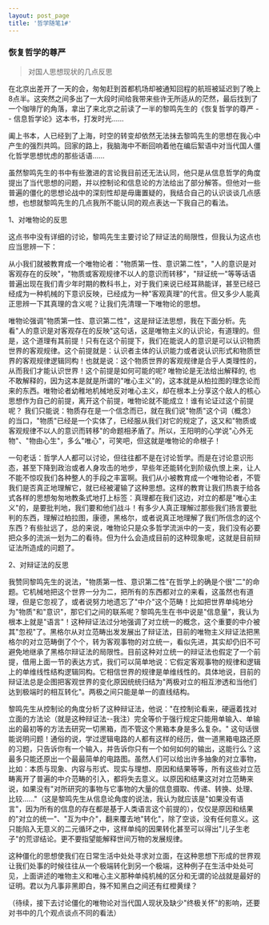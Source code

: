 ```yaml
---
layout: post_page
title: '哲学随笔1#'
---
```


### 恢复哲学的尊严

> 对国人思想现状的几点反思

在北京出差开了一天的会，匆匆赶到首都机场却被通知回程的航班被延迟到了晚上8点半。这突然之间多出了一大段时间给我带来些许无所适从的茫然，最后找到了一个咖啡厅的角落，拿出了来北京之前读了一半的黎鸣先生的《恢复哲学的尊严 -- 信息哲学论》这本书，打发时光......

<!-- break -->

 阖上书本，人已经到了上海，时空的转变却依然无法抹去黎鸣先生的思想在我心中产生的强烈共鸣。回家的路上，我脑海中不断回响着他在编后絮语中对当代国人僵化哲学思想忧虑的那些话语......

虽然黎鸣先生的书中有些激进的言论我目前还无法认同，他只是从信息哲学的角度提出了当代思想的问题，并以控制论和信息论的方法给出了部分解答。但他对一些普遍的僵化的思想论战中的深刻性却是毋庸置疑的，我结合自己的认识谈谈几点感想，也想就黎鸣先生的几点我所不能认同的观点表达一下我自己的看法。

1、对唯物论的反思

这点书中没有详细的讨论，黎鸣先生主要讨论了辩证法的局限性，但我认为这点也应当思辨一下：

从小我们就被教育成一个唯物论者："物质第一性、意识第二性"，"人的意识是对客观存在的反映"，"物质或客观规律不以人的意识而转移"，"辩证统一"等等话语普遍出现在我们青少年时期的教科书上，对于我们来说已经耳熟能详，甚至已经已经成为一种机械的下意识反映，已经成为一种"客观真理"的代言。但又多少人能真正思辨一下其真理的含义呢？让我们先清理一下唯物论的思想。

唯物论强调"物质第一性、意识第二性"，这是辩证法思想，我在下面分析。先看"人的意识是对客观存在的反映"这句话，这是唯物主义的认识论，有道理的。但是，这个道理有其前提！只有在这个前提下，我们在能说人的意识是可以认识物质世界的客观规律。这个前提就是：认识者主体的认识能力或者说认识形式和物质世界的客观规律逻辑同构！也就是说：这个物质世界的客观规律是合乎人类理性的，从而我们才能认识世界！这个前提是如何可能的呢? 唯物论是无法给出解释的, 也不敢解释的，因为这本是就是所谓的"唯心主义"的，这本就是从柏拉图的理念论而来的东西。唯物论者幼稚地机械地反对唯心主义，却在根本上分享这个敌人的核心思想作为自己的前提，离开这个前提，唯物论就不能成立！谁有论证过这个前提呢？ 我们只能说：物质存在是一个信念而已，就在我们说"物质"这个词（概念）的当口，"物质"已经是一个实体了，已经服从我们对它的规定了，这又和"物质或客观规律不以人的意识而转移"的命题相矛盾了。所以，王阳明的心学说"心外无物"、"物由心生"，多么"唯心"，可笑吧，但这就是唯物论的命根子！

一句老话：哲学人人都可以讨论，但往往都不是在讨论哲学。而是在讨论意识形态，甚至下降到政治或者人身攻击的地步，早些年还能转化到阶级仇恨上来，让人不能不惊叹我们各种整人的手段之丰富啊。我们从小被教育成一个唯物论者，不管我们是否真正地理解它，就已经被灌输了这种思想。这样的教育让我们热衷于给各式各样的思想匆匆地教条式地打上标签：真理都在我们这边，对立的都是"唯心主义"的，是要批判地，我们要和他们战斗！有多少人真正理解过那些我们扬言要批判的东西，理解过柏拉图，康德，黑格尔，或者说真正地理解了我们所信念的这个东西？有些扯远了，总的来说，唯物论只是众多哲学流派中的一支，我们没有必要把众多的流派一划为二的看待。但为什么会造成目前的这种现象呢，这就是目前辩证法所造成的问题了。

2、对辩证法的反思

我赞同黎鸣先生的说法，"物质第一性、意识第二性"在哲学上的确是个很"二"的命题。它机械地把这个世界一分为二，把所有的东西都对立的来看，这虽然也有道理，但是它忽视了，或者说努力地遗忘了"中介"这个范畴！比如把世界单纯地分为"物质"和"意识"，那它们之间的联系呢？黎鸣先生在书中说是"信息量"，我认为根本上就是"语言"！这种辩证法过分地强调了对立统一的概念，这个重要的中介被其"忽视"了。黑格尔从对立范畴出发发展出了辩证法，目前的唯物主义辩证法把黑格尔的对立范畴倒了个个，转为客观事物的对立统一，看似先进，其实却仍旧不可避免地继承了黑格尔辩证法的局限性。目前这种对立统一的辩证法也假定了一个前提，借用上面一节的表达方式，我们可以简单地说：它假定客观事物的规律和逻辑上的单维线性结构逻辑同构。它相信世界的规律是单维线性的。具体地说，目前的辩证法总是企图把客观世界的变化原因统统归结为"两极对立的相互渗透和当他们达到极端时的相互转化"。两极之间只能是单一的直线结构。

黎鸣先生从控制论的角度分析了这种辩证法，他说："在控制论看来，硬逼着找对立面的方法论（就是这种辩证法--我注）完全等价于强行规定只能用单输入、单输出的最初等的方法去研究一切黑箱，而不管这个黑箱本身是多么复杂。" 这句话很能说明问题！通俗的说，学过逻辑电路的人都有这样的经历，做一道黑箱电路还原的习题，只告诉你有一个输入，并告诉你只有一个如何如何的输出，这能行么？这最多只能还原出一个最最简单的电路图。虽然人们可以给出许多抽象的对立事物，比如：本质与现象、内容与形式、现实与理想、原因和结果等等，所有这些对立范畴离开了普遍的中介范畴的引入，都将失去意义。以原因和结果这对对立范畴来说，如果没有"对所研究的事物与它事物的大量的信息摄取、传递、转换、处理、比较......"（这是黎鸣先生从信息论角度的说法，我认为就应该是"如果没有语言"，因为所有的信息的存在都是基于人类语言这个前提的），仅仅是原因和结果的"对立的统一"、"互为中介"，翻来覆去地"转化"，除了空谈，没有任何意义。这只能陷入无意义的二元循环之中，这样单纯的因果转化甚至可以得出"儿子生老子"的荒谬结论。更不要指望能解释世间万物的发展规律。

这种僵化的思想使我们在日常生活中处处寻求对立面，在这种思想下形成的世界观让我们处事的时候往往从一个极端转化到另一个极端，这种例子在生活中处处可见，上面讲述的唯物主义和唯心主义那种单纯机械的区分和无谓的论战就是最好的证明。君以为凡事非黑即白，殊不知黑白之间还有红橙黄绿？

（待续，接下去讨论僵化的唯物论对当代国人现状及缺少"终极关怀"的影响，还要对书中的几个观点谈点不同的看法）
